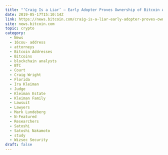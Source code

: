 ```yaml
---
title: "‘Craig Is a Liar’ – Early Adopter Proves Ownership of Bitcoin Address Claimed by Wright"
date: 2019-05-17T15:10:14Z
link: https://news.bitcoin.com/craig-is-a-liar-early-adopter-proves-ownership-of-bitcoin-address-claimed-by-craig-wright/?utm_medium=RSS&utm_source=hune
site: news.bitcoin.com
topic: crypto
category:
  - News
  - 16cou- address
  - attorneys
  - Bitcoin Addresses
  - Bitcoins
  - blockchain analysts
  - BTC
  - Court
  - Craig Wright
  - Florida
  - Ira Kleiman
  - Judge
  - Kleiman Estate
  - Kleiman Family
  - Lawsuit
  - Lawyers
  - Mark Lundeberg
  - N-Featured
  - Researchers
  - Satoshi
  - Satoshi Nakamoto
  - study
  - Wizsec Security
draft: false
---
```

